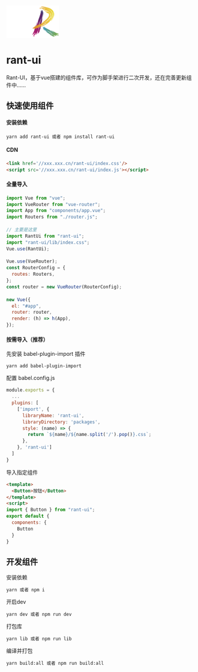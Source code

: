 ![RANT-UI](/src/assets/images/pzm-578.png#pic_center=250x)
# rant-ui
Rant-UI，基于vue搭建的组件库，可作为脚手架进行二次开发，还在完善更新组件中……

## 快速使用组件

#### 安装依赖
```
yarn add rant-ui 或者 npm install rant-ui
```

#### CDN
```html
<link href='//xxx.xxx.cn/rant-ui/index.css'/>
<script src='//xxx.xxx.cn/rant-ui/index.js'></script>
```

#### 全量导入

```js
import Vue from "vue";
import VueRouter from "vue-router";
import App from "components/app.vue";
import Routers from "./router.js";

// 主要是这里
import RantUi from "rant-ui";
import "rant-ui/lib/index.css";
Vue.use(RantUi);

Vue.use(VueRouter);
const RouterConfig = {
  routes: Routers,
};
const router = new VueRouter(RouterConfig);

new Vue({
  el: "#app",
  router: router,
  render: (h) => h(App),
});
```

#### 按需导入（推荐）

先安装 babel-plugin-import 插件

```
yarn add babel-plugin-import
```

配置 babel.config.js

```js
module.exports = {
  ...
  plugins: [
    ['import', {
      libraryName: 'rant-ui',
      libraryDirectory: 'packages',
      style: (name) => {
        return `${name}/${name.split('/').pop()}.css`;
      },
    }, 'rant-ui']
  ]
}
```

导入指定组件

```html
<template>
  <Button>按钮</Button>
</template>
<script>
import { Button } from "rant-ui";
export default {
  components: {
    Button
  }
}
```

## 开发组件

安装依赖
```
yarn 或者 npm i
```

开启dev
```
yarn dev 或者 npm run dev
```

打包库
```
yarn lib 或者 npm run lib
```

编译并打包
```
yarn build:all 或者 npm run build:all
```

<!-- ## 组件开发文档

[组件开发规范-创建组件](https://github.com/WangXueZhi/rayx-ui/blob/master/src/views/development/base/base.md)

[组件开发规范-组件编写](https://github.com/WangXueZhi/rayx-ui/blob/master/src/views/development/component/base.md)

[组件开发规范-markdown编写](https://github.com/WangXueZhi/rayx-ui/blob/master/src/views/development/md/base.md)

[脚手架说明-流程和构建](https://github.com/WangXueZhi/rayx-ui/blob/master/src/views/architecture/base/base.md)

[脚手架说明-markdown解析](https://github.com/WangXueZhi/rayx-ui/blob/master/src/views/architecture/md/base.md)

[脚手架说明-vue解析](https://github.com/WangXueZhi/rayx-ui/blob/master/src/views/architecture/vue/base.md) -->



